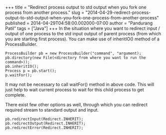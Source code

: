 +++
title = "Redirect process output to std output when you fork one process from another process."
slug = "2014-04-29-redirect-process-output-to-std-output-when-you-fork-one-process-from-another-process"
published = 2014-04-29T04:58:00.002000-07:00
author = "Pandurang Patil"
tags = ["Java"]
+++
In the situation where you want to redirect input / output of one process to the std input output of parent process (from which you are starting first process). You can make use of inheritIO() method of a ProcessBuilder.

    ProcessBuilder pb = new ProcessBuilder("command", "argument);
    pb.directory(new File(<directory from where you want to run the command>));
    pb.inheritIO();
    Process p = pb.start();
    p.waitFor();

It may not be necessary to call waitFor() method in above code. This will just help to wait current process to wait for this child process to get complete.

There exist few other options as well, through which you can redirect required stream to standard output and input.

    pb.redirectInput(Redirect.INHERIT);
    pb.redirectOutput(Redirect.INHERIT);
    pb.redirectError(Redirect.INHERIT);

